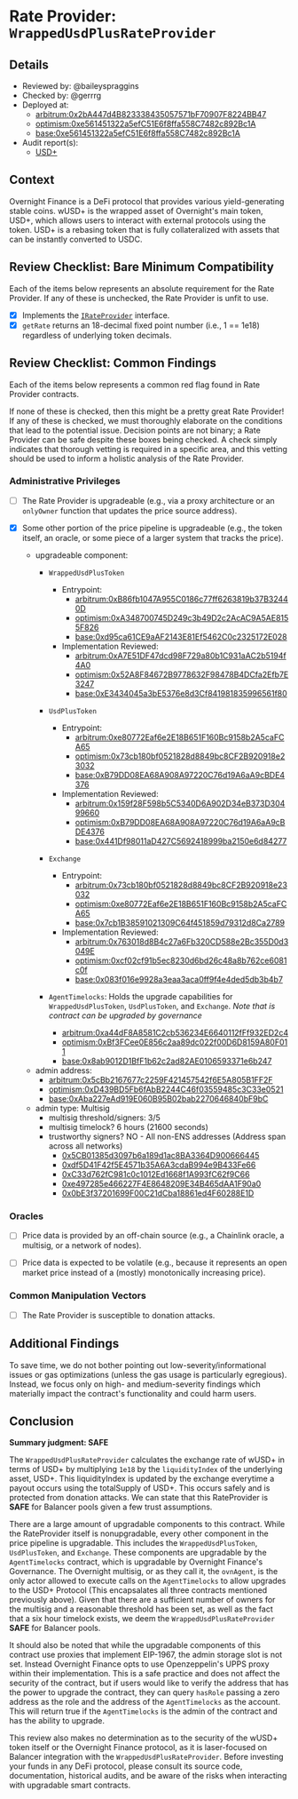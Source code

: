 # Rate Provider: `WrappedUsdPlusRateProvider`

## Details
- Reviewed by: @baileyspraggins
- Checked by: @gerrrg 
- Deployed at:
    - [arbitrum:0x2bA447d4B823338435057571bF70907F8224BB47](https://arbiscan.io/address/0x2bA447d4B823338435057571bF70907F8224BB47)
    - [optimism:0xe561451322a5efC51E6f8ffa558C7482c892Bc1A](https://optimistic.etherscan.io/address/0xe561451322a5efC51E6f8ffa558C7482c892Bc1A)
    - [base:0xe561451322a5efC51E6f8ffa558C7482c892Bc1A](https://basescan.org/address/0xe1b1e024f4Bc01Bdde23e891E081b76a1A914ddd)
- Audit report(s):
    - [USD+](https://2173993027-files.gitbook.io/~/files/v0/b/gitbook-x-prod.appspot.com/o/spaces%2F9HhCCgYexXiRot0OWAJY%2Fuploads%2FCKqeV09QHnfTVum3rtBd%2Fabch-ovn-core-report.pdf?alt=media&token=2eb0419d-4695-43a0-ba2f-f3caebfc75b4)

## Context
Overnight Finance is a DeFi protocol that provides various yield-generating stable coins. wUSD+ is the wrapped asset of Overnight's main token, USD+, which allows users to interact with external protocols using the token. USD+ is a rebasing token that is fully collateralized with assets that can be instantly converted to USDC.

## Review Checklist: Bare Minimum Compatibility
Each of the items below represents an absolute requirement for the Rate Provider. If any of these is unchecked, the Rate Provider is unfit to use.

- [x] Implements the [`IRateProvider`](https://github.com/balancer/balancer-v2-monorepo/blob/bc3b3fee6e13e01d2efe610ed8118fdb74dfc1f2/pkg/interfaces/contracts/pool-utils/IRateProvider.sol) interface.
- [x] `getRate` returns an 18-decimal fixed point number (i.e., 1 == 1e18) regardless of underlying token decimals.

## Review Checklist: Common Findings
Each of the items below represents a common red flag found in Rate Provider contracts.

If none of these is checked, then this might be a pretty great Rate Provider! If any of these is checked, we must thoroughly elaborate on the conditions that lead to the potential issue. Decision points are not binary; a Rate Provider can be safe despite these boxes being checked. A check simply indicates that thorough vetting is required in a specific area, and this vetting should be used to inform a holistic analysis of the Rate Provider.

### Administrative Privileges
- [ ] The Rate Provider is upgradeable (e.g., via a proxy architecture or an `onlyOwner` function that updates the price source address). 

- [x] Some other portion of the price pipeline is upgradeable (e.g., the token itself, an oracle, or some piece of a larger system that tracks the price).
    - upgradeable component: 
        - `WrappedUsdPlusToken` 
            - Entrypoint: 
                - [arbitrum:0xB86fb1047A955C0186c77ff6263819b37B32440D](https://arbiscan.io/address/0xb86fb1047a955c0186c77ff6263819b37b32440d)
                - [optimism:0xA348700745D249c3b49D2c2AcAC9A5AE8155F826](https://optimistic.etherscan.io/address/0xA348700745D249c3b49D2c2AcAC9A5AE8155F826)
                - [base:0xd95ca61CE9aAF2143E81Ef5462C0c2325172E028](https://basescan.org/address/0xd95ca61CE9aAF2143E81Ef5462C0c2325172E028)
            - Implementation Reviewed:     
                - [arbitrum:0xA7E51DF47dcd98F729a80b1C931aAC2b5194f4A0](https://arbiscan.io/address/0xa7e51df47dcd98f729a80b1c931aac2b5194f4a0)
                - [optimism:0x52A8F84672B9778632F98478B4DCfa2Efb7E3247](https://optimistic.etherscan.io/address/0x52a8f84672b9778632f98478b4dcfa2efb7e3247)
                - [base:0xE3434045a3bE5376e8d3Cf841981835996561f80](https://basescan.org/address/0xe3434045a3be5376e8d3cf841981835996561f80)
        - `UsdPlusToken`
            - Entrypoint: 
                - [arbitrum:0xe80772Eaf6e2E18B651F160Bc9158b2A5caFCA65](https://arbiscan.io/address/0xe80772eaf6e2e18b651f160bc9158b2a5cafca65)
                - [optimism:0x73cb180bf0521828d8849bc8CF2B920918e23032](https://optimistic.etherscan.io/address/0x73cb180bf0521828d8849bc8CF2B920918e23032)
                - [base:0xB79DD08EA68A908A97220C76d19A6aA9cBDE4376](https://basescan.org/address/0xB79DD08EA68A908A97220C76d19A6aA9cBDE4376)
            - Implementation Reviewed:  
                - [arbitrum:0x159f28F598b5C5340D6A902D34eB373D30499660](https://arbiscan.io/address/0x159f28f598b5c5340d6a902d34eb373d30499660)
                - [optimism:0xB79DD08EA68A908A97220C76d19A6aA9cBDE4376](https://optimistic.etherscan.io/address/0xb79dd08ea68a908a97220c76d19a6aa9cbde4376)
                - [base:0x441Df98011aD427C5692418999ba2150e6d84277](https://basescan.org/address/0x441df98011ad427c5692418999ba2150e6d84277)

        - `Exchange`
            - Entrypoint: 
                - [arbitrum:0x73cb180bf0521828d8849bc8CF2B920918e23032](https://arbiscan.io/address/0x73cb180bf0521828d8849bc8cf2b920918e23032)
                - [optimism:0xe80772Eaf6e2E18B651F160Bc9158b2A5caFCA65](https://optimistic.etherscan.io/address/0xe80772Eaf6e2E18B651F160Bc9158b2A5caFCA65)
                - [base:0x7cb1B38591021309C64f451859d79312d8Ca2789](https://basescan.org/address/0x7cb1B38591021309C64f451859d79312d8Ca2789)
            - Implementation Reviewed:  
                - [arbitrum:0x763018d8B4c27a6Fb320CD588e2Bc355D0d3049E](https://arbiscan.io/address/0x763018d8b4c27a6fb320cd588e2bc355d0d3049e)
                - [optimism:0xcf02cf91b5ec8230d6bd26c48a8b762ce6081c0f](https://optimistic.etherscan.io/address/0xcf02cf91b5ec8230d6bd26c48a8b762ce6081c0f)
                - [base:0x083f016e9928a3eaa3aca0ff9f4e4ded5db3b4b7](https://basescan.org/address/0x083f016e9928a3eaa3aca0ff9f4e4ded5db3b4b7)
        - `AgentTimelocks`: Holds the upgrade capabilities for `WrappedUsdPlusToken`, `UsdPlusToken`, and `Exchange`.
            *Note that is contract can be upgraded by governance*
            - [arbitrum:0xa44dF8A8581C2cb536234E6640112fFf932ED2c4](https://arbiscan.io/address/0xa44dF8A8581C2cb536234E6640112fFf932ED2c4)
            - [optimism:0xBf3FCee0E856c2aa89dc022f00D6D8159A80F011](https://optimistic.etherscan.io/address/0xBf3FCee0E856c2aa89dc022f00D6D8159A80F011)
            - [base:0x8ab9012D1BfF1b62c2ad82AE0106593371e6b247](https://basescan.org/address/0x8ab9012D1BfF1b62c2ad82AE0106593371e6b247)
    - admin address: 
        - [arbitrum:0x5cBb2167677c2259F421457542f6E5A805B1FF2F](https://arbiscan.io/address/0x5cbb2167677c2259f421457542f6e5a805b1ff2f)
        - [optimism:0xD439BD5Fb6fAbB2244C46f03559485c3C33e0521](https://optimistic.etherscan.io/address/0xD439BD5Fb6fAbB2244C46f03559485c3C33e0521)
        - [base:0xAba227eAd919E060B95B02bab2270646840bF9bC](https://basescan.org/address/0xAba227eAd919E060B95B02bab2270646840bF9bC)
    - admin type: Multisig
        - multisig threshold/signers: 3/5
        - multisig timelock? 6 hours (21600 seconds)
        - trustworthy signers? NO - All non-ENS addresses (Address span across all networks)
            - [0x5CB01385d3097b6a189d1ac8BA3364D900666445](https://arbiscan.io/address/0x5CB01385d3097b6a189d1ac8BA3364D900666445)
            - [0xdf5D41F42f5E4571b35A6A3cdaB994e9B433Fe66](https://arbiscan.io/address/0xdf5D41F42f5E4571b35A6A3cdaB994e9B433Fe66)
            - [0xC33d762fC981c0c1012Ed1668f1A993fC62f9C66](https://arbiscan.io/address/0xC33d762fC981c0c1012Ed1668f1A993fC62f9C66)
            - [0xe497285e466227F4E8648209E34B465dAA1F90a0](https://arbiscan.io/address/0xe497285e466227F4E8648209E34B465dAA1F90a0)
            - [0x0bE3f37201699F00C21dCba18861ed4F60288E1D](https://arbiscan.io/address/0x0bE3f37201699F00C21dCba18861ed4F60288E1D)

### Oracles
- [ ] Price data is provided by an off-chain source (e.g., a Chainlink oracle, a multisig, or a network of nodes).

- [ ] Price data is expected to be volatile (e.g., because it represents an open market price instead of a (mostly) monotonically increasing price). 

### Common Manipulation Vectors
- [ ] The Rate Provider is susceptible to donation attacks.

## Additional Findings
To save time, we do not bother pointing out low-severity/informational issues or gas optimizations (unless the gas usage is particularly egregious). Instead, we focus only on high- and medium-severity findings which materially impact the contract's functionality and could harm users.


## Conclusion
**Summary judgment: SAFE**

The `WrappedUsdPlusRateProvider` calculates the exchange rate of wUSD+ in terms of USD+ by multiplying `1e18` by the `liquidityIndex` of the underlying asset, USD+. This liquidityIndex is updated by the exchange everytime a payout occurs using the totalSupply of USD+. This occurs safely and is protected from donation attacks. We can state that this RateProvider is **SAFE** for Balancer pools given a few trust assumptions. 

There are a large amount of upgradable components to this contract. While the RateProvider itself is nonupgradable, every other component in the price pipeline is upgradable. This includes the `WrappedUsdPlusToken`, `UsdPlusToken`, and `Exchange`. These components are upgradable by the `AgentTimelocks` contract, which is upgradable by Overnight Finance's Governance. The Overnight multisig, or as they call it, the `ovnAgent`, is the only actor allowed to execute calls on the `AgentTimelocks` to allow upgrades to the USD+ Protocol (This encapsalates all three contracts mentioned previously above). Given that there are a sufficient number of owners for the multisig and a reasonable threshold has been set, as well as the fact that a six hour timelock exists, we deem the `WrappedUsdPlusRateProvider` **SAFE** for Balancer pools.

It should also be noted that while the upgradable components of this contract use proxies that implement EIP-1967, the admin storage slot is not set. Instead Overnight Finance opts to use Openzeppelin's UPPS proxy within their implementation. This is a safe practice and does not affect the security of the contract, but if users would like to verify the address that has the power to upgrade the contract, they can query `hasRole` passing a zero address as the role and the address of the `AgentTimelocks` as the account. This will return true if the `AgentTimelocks` is the admin of the contract and has the ability to upgrade. 

This review also makes no determination as to the security of the wUSD+ token itself or the Overnight Finance protocol, as it is laser-focused on Balancer integration with the `WrappedUsdPlusRateProvider`. Before investing your funds in any DeFi protocol, please consult its source code, documentation, historical audits, and be aware of the risks when interacting with upgradable smart contracts.
